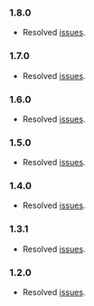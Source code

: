 ### 1.8.0
- Resolved [issues](https://github.com/jhipster/jhipster-ide/projects/18?).

### 1.7.0
- Resolved [issues](https://github.com/jhipster/jhipster-ide/projects/17?).

### 1.6.0
- Resolved [issues](https://github.com/jhipster/jhipster-ide/projects/16?).

### 1.5.0
- Resolved [issues](https://github.com/jhipster/jhipster-ide/projects/14?).

### 1.4.0
- Resolved [issues](https://github.com/jhipster/jhipster-ide/projects/10?).

### 1.3.1
- Resolved [issues](https://github.com/jhipster/jhipster-ide/projects/9?).

### 1.2.0
- Resolved [issues](https://github.com/jhipster/jhipster-ide/projects/3?).

